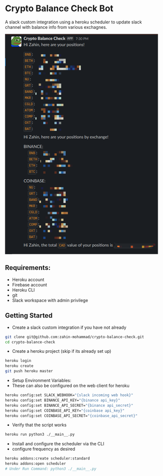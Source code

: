 # Crypto Balance Check Bot
A slack custom integration using a heroku scheduler to update slack channel with balance info from various exchagnes.

![Example of working bot](example.png)


## Requirements:
- Heroku account
- Firebase account
- Heroku CLI
- git 
- Slack workspace with admin privilege

## Getting Started
- Create a slack custom integration if you have not already
```bash
git clone git@github.com:zahin-mohammad/crypto-balance-check.git
cd crypto-balance-check
```
- Create a heroku project (skip if its already set up)
```bash
heroku login
heroku create
git push heroku master
```
- Setup Environment Variables:
- These can also be configured on the web client for heroku
```bash
heroku config:set SLACK_WEBHOOK="{slack incoming web hook}" 
heroku config:set BINANCE_API_KEY="{binance api_key}" 
heroku config:set BINANCE_API_SECRET="{binance api_secret}" 
heroku config:set COINBASE_API_KEY="{coinbase api_key}" 
heroku config:set COINBASE_API_SECRET="{coinbase_api_secret}"
```
- Verify that the script works
```bash
heroku run python3 ./__main__.py
```
- Install and configure the scheduler via the CLI
- configure frequency as desired
```bash
heroku addons:create scheduler:standard
heroku addons:open scheduler
# Under Run Command: python3 ./__main__.py
```

[comment]: <> (- Setup Firebase)

[comment]: <> (  - Create a firebase project at `https://firebase.google.com/`)

[comment]: <> (  - Create a database)

[comment]: <> (  - Download a private key from `settings -> Service Accounts`)

[comment]: <> (  - Rename this file to `firestore-admin.json`)

[comment]: <> (- Add Firebase Admin Cred to Heroku)

[comment]: <> (  - On the web heroku client, paste in the contents of `firestore-admin.json` into a config var &#40;environment variable&#41; called `firestoreAdmin`)

[comment]: <> (  - Should see a slack message)
